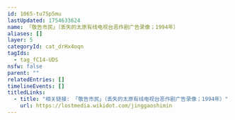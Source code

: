```yaml
---
id: 1065-tu75p5mu
lastUpdated: 1754633624
name: 「敬告市民」（丢失的太原有线电视台恶作剧广告录像；1994年）
aliases: []
layer: 5
categoryId: cat_drHx4oqn
tagIds:
  - tag_fC14-UDS
nsfw: false
parent: ""
relatedEntries: []
timelineEvents: []
titledLinks:
  - title: "相关链接: 「敬告市民」（丢失的太原有线电视台恶作剧广告录像；1994年）"
    url: https://lostmedia.wikidot.com/jinggaoshimin
---
```


